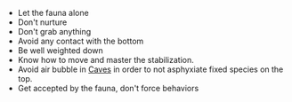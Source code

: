 - Let the fauna alone
- Don't nurture
- Don't grab anything
- Avoid any contact with the bottom
- Be well weighted down
- Know how to move and master the stabilization. 
- Avoid air bubble in [Caves](Caves.md) in order to not asphyxiate fixed species on the top.
- Get accepted by the fauna, don't force behaviors